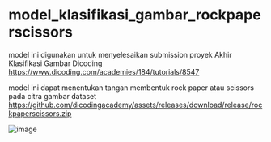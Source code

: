 # model_klasifikasi_gambar_rockpaperscissors
model ini digunakan untuk menyelesaikan submission proyek Akhir Klasifikasi Gambar Dicoding https://www.dicoding.com/academies/184/tutorials/8547

model ini dapat menentukan tangan membentuk rock paper atau scissors pada citra gambar
dataset
https://github.com/dicodingacademy/assets/releases/download/release/rockpaperscissors.zip

![image](https://github.com/rezaubaidillah/model_klasifikasi_gambar_rockpaperscissors/assets/161404112/6ab8d6ef-9b22-4612-80c1-8306026d9fac)


